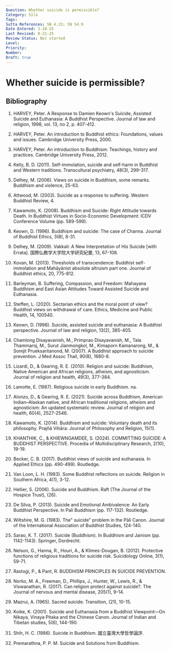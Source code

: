 ```yaml
---
Question: Whether suicide is permissible?
Category: Sīla
Tags: 
Sutta References: SN 4.23; SN 54.9
Date Entered: 3-28-25
Last Revised: 8-21-25
Review Status: Not started
Level:
Priority:
Number:
Draft: true
---
```


# Whether suicide is permissible?

## Bibliography

1. HARVEY, Peter. A Response to Damien Keown's Suicide, Assisted Suicide and Euthanasia: A Buddhist Perspective. Journal of law and religion, 1998, vol. 13, no 2, p. 407-412.

2. HARVEY, Peter. An introduction to Buddhist ethics: Foundations, values and issues. Cambridge University Press, 2000.

3. HARVEY, Peter. An introduction to Buddhism: Teachings, history and practices. Cambridge University Press, 2012.

4. Kelly, B. D. (2011). Self-immolation, suicide and self-harm in Buddhist and Western traditions. Transcultural psychiatry, 48(3), 299-317.

5. Delhey, M. (2006). Views on suicide in Buddhism, some remarks. Buddhism and violence, 25-63.

6. Attwood, M. (2003). Suicide as a response to suffering. Western Buddhist Review, 4.

7. Kawamoto, K. (2008). Buddhism and Suicide: Right Attitude towards Death. In Buddhist Virtues in Socio-Economic Development: ICDV Conference Volume (pp. 589-599).

8. Keown, D. (1996). Buddhism and suicide: The case of Channa. Journal of Buddhist Ethics, 3(8), 8-31.

9. Delhey, M. (2009). Vakkali: A New Interpretation of His Suicide [with Errata]. 国際仏教学大学院大学研究紀要, 13, 67-108.

10. Kovan, M. (2013). Thresholds of transcendence: Buddhist self-immolation and Mahāyānist absolute altruism part one. Journal of Buddhist ethics, 20, 775-812.

11. Barleyman, B. Suffering, Compassion, and Freedom: Mahayana Buddhism and East Asian Attitudes Toward Assisted Suicide and Euthanasia.

12. Steffen, L. (2020). Sectarian ethics and the moral point of view? Buddhist views on withdrawal of care. Ethics, Medicine and Public Health, 14, 100540.

13. Keown, D. (1998). Suicide, assisted suicide and euthanasia: A Buddhist perspective. Journal of law and religion, 13(2), 385-405.

14. Chamlong Disayavanish, M., Primprao Disayavanish, M., Tala Thammaroj, M., Surut Jianmongkol, M., Kimaporn Kamanarong, M., & Somjit Prueksaritanond, M. (2007). A Buddhist approach to suicide prevention. J Med Assoc Thail, 90(8), 1680-8.

15. Lizardi, D., & Gearing, R. E. (2010). Religion and suicide: Buddhism, Native American and African religions, atheism, and agnosticism. Journal of religion and health, 49(3), 377-384.

16. Lamotte, E. (1987). Religious suicide in early Buddhism. na.

17. Alonzo, D., & Gearing, R. E. (2021). Suicide across Buddhism, American Indian–Alaskan native, and African traditional religions, atheism and agnosticism: An updated systematic review. Journal of religion and health, 60(4), 2527-2546.

18. Kawamoto, K. (2014). Buddhism and suicide: Voluntary death and its philosophy. Prajñā Vihāra: Journal of Philosophy and Religion, 15(1).

19. KHANTHIK, C., & KHIEWNGAMDEE, S. (2024). COMMITTING SUICIDE: A BUDDHIST PERSPECTIVE. Procedia of Multidisciplinary Research, 2(10), 19-19.

20. Becker, C. B. (2017). Buddhist views of suicide and euthanasia. In Applied Ethics (pp. 490-499). Routledge.

21. Van Loon, L. H. (1983). Some Buddhist reflections on suicide. Religion in Southern Africa, 4(1), 3-12.

22. Hellier, S. (2006). Suicide and Buddhism. Raft (The Journal of the Hospice Trust), (26).

23. De Silva, P. (2013). Suicide and Emotional Ambivalence: An Early Buddhist Perspective. In Pali Buddhism (pp. 117-132). Routledge.

24. Wiltshire, M. G. (1983). The" suicide" problem in the Pāli Canon. Journal of the International Association of Buddhist Studies, 124-140.

25. Sarao, K. T. (2017). Suicide (Buddhism). In Buddhism and Jainism (pp. 1142-1143). Springer, Dordrecht.

26. Nelson, G., Hanna, R., Houri, A., & Klimes-Dougan, B. (2012). Protective functions of religious traditions for suicide risk. Suicidology Online, 3(1), 59-71.

27. Rastogi, P., & Pant, R. BUDDHISM PRINCIPLES IN SUICIDE PREVENTION.

28. Norko, M. A., Freeman, D., Phillips, J., Hunter, W., Lewis, R., & Viswanathan, R. (2017). Can religion protect against suicide?. The Journal of nervous and mental disease, 205(1), 9-14.

29. Mazrui, A. (1965). Sacred suicide. Transition, (21), 10-15.

30. Koike, K. (2001). Suicide and Euthanasia from a Buddhist Viewpoint—On Nikaya, Vinaya Pitaka and the Chinese Canon. Journal of Indian and Tibetan studies, 5(6), 144-190.

31. Shih, H. C. (1986). Suicide in Buddhism. 國立臺灣大學哲學論評.

32. Premarathna, P. P. M. Suicide and Solutions from Buddhism.